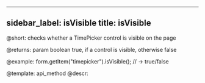 
---
sidebar_label: isVisible
title: isVisible
---          

@short: checks whether a TimePicker control is visible on the page

@returns:
param   boolean     true, if a control is visible, otherwise false


@example:
form.getItem("timepicker").isVisible(); 
// -> true/false

@template: api_method
@descr:


